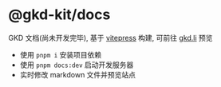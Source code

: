 # @gkd-kit/docs

GKD 文档(尚未开发完毕), 基于 [vitepress](https://vitepress.dev/zh/) 构建, 可前往 [gkd.li](https://gkd.li/) 预览

- 使用 `pnpm i` 安装项目依赖
- 使用 `pnpm docs:dev` 启动开发服务器
- 实时修改 markdown 文件并预览站点
